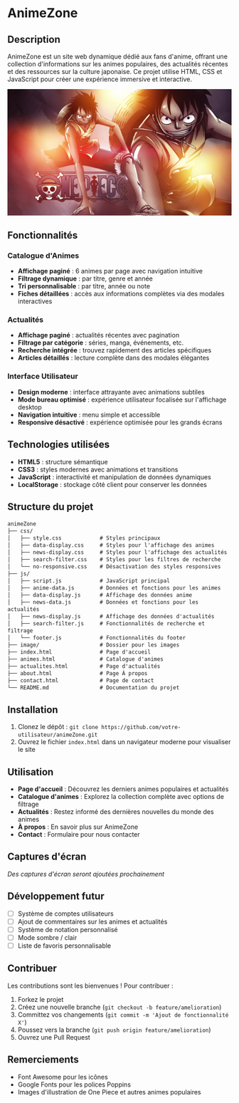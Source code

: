 # AnimeZone

## Description
AnimeZone est un site web dynamique dédié aux fans d'anime, offrant une collection d'informations sur les animes populaires, des actualités récentes et des ressources sur la culture japonaise. Ce projet utilise HTML, CSS et JavaScript pour créer une expérience immersive et interactive.

![AnimeZone Logo](image/anime-one_piece-monkey_d_luffy-365906.jpeg)

## Fonctionnalités

### Catalogue d'Animes
- **Affichage paginé** : 6 animes par page avec navigation intuitive
- **Filtrage dynamique** : par titre, genre et année
- **Tri personnalisable** : par titre, année ou note
- **Fiches détaillées** : accès aux informations complètes via des modales interactives

### Actualités
- **Affichage paginé** : actualités récentes avec pagination
- **Filtrage par catégorie** : séries, manga, événements, etc.
- **Recherche intégrée** : trouvez rapidement des articles spécifiques
- **Articles détaillés** : lecture complète dans des modales élégantes

### Interface Utilisateur
- **Design moderne** : interface attrayante avec animations subtiles
- **Mode bureau optimisé** : expérience utilisateur focalisée sur l'affichage desktop
- **Navigation intuitive** : menu simple et accessible
- **Responsive désactivé** : expérience optimisée pour les grands écrans

## Technologies utilisées
- **HTML5** : structure sémantique
- **CSS3** : styles modernes avec animations et transitions
- **JavaScript** : interactivité et manipulation de données dynamiques
- **LocalStorage** : stockage côté client pour conserver les données

## Structure du projet
```
animeZone
├── css/
│   ├── style.css            # Styles principaux
│   ├── data-display.css     # Styles pour l'affichage des animes
│   ├── news-display.css     # Styles pour l'affichage des actualités
│   ├── search-filter.css    # Styles pour les filtres de recherche
│   └── no-responsive.css    # Désactivation des styles responsives
├── js/
│   ├── script.js            # JavaScript principal
│   ├── anime-data.js        # Données et fonctions pour les animes
│   ├── data-display.js      # Affichage des données anime
│   ├── news-data.js         # Données et fonctions pour les actualités
│   ├── news-display.js      # Affichage des données d'actualités
│   ├── search-filter.js     # Fonctionnalités de recherche et filtrage
│   └── footer.js            # Fonctionnalités du footer
├── image/                   # Dossier pour les images
├── index.html               # Page d'accueil
├── animes.html              # Catalogue d'animes
├── actualites.html          # Page d'actualités
├── about.html               # Page À propos
├── contact.html             # Page de contact
└── README.md                # Documentation du projet
```

## Installation
1. Clonez le dépôt : `git clone https://github.com/votre-utilisateur/animeZone.git`
2. Ouvrez le fichier `index.html` dans un navigateur moderne pour visualiser le site

## Utilisation
- **Page d'accueil** : Découvrez les derniers animes populaires et actualités
- **Catalogue d'animes** : Explorez la collection complète avec options de filtrage
- **Actualités** : Restez informé des dernières nouvelles du monde des animes
- **À propos** : En savoir plus sur AnimeZone
- **Contact** : Formulaire pour nous contacter

## Captures d'écran
*Des captures d'écran seront ajoutées prochainement*

## Développement futur
- [ ] Système de comptes utilisateurs
- [ ] Ajout de commentaires sur les animes et actualités
- [ ] Système de notation personnalisé
- [ ] Mode sombre / clair
- [ ] Liste de favoris personnalisable

## Contribuer
Les contributions sont les bienvenues ! Pour contribuer :

1. Forkez le projet
2. Créez une nouvelle branche (`git checkout -b feature/amelioration`)
3. Committez vos changements (`git commit -m 'Ajout de fonctionnalité X'`)
4. Poussez vers la branche (`git push origin feature/amelioration`)
5. Ouvrez une Pull Request





## Remerciements
- Font Awesome pour les icônes
- Google Fonts pour les polices Poppins
- Images d'illustration de One Piece et autres animes populaires